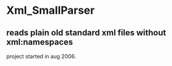 # Xml_SmallParser  
## reads plain old standard xml files without xml:namespaces  
project started in aug 2006.  

